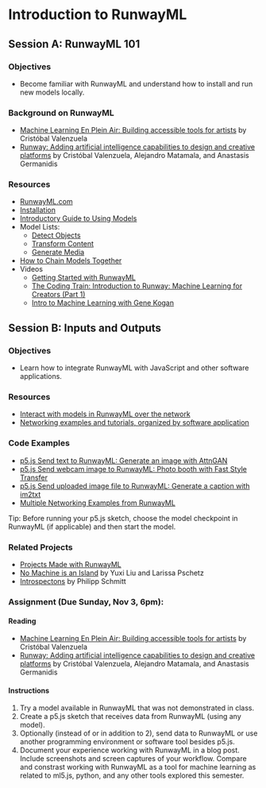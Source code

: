 # Introduction to RunwayML

## Session A: RunwayML 101

### Objectives
* Become familiar with RunwayML and understand how to install and run new models locally.

### Background on RunwayML
* [Machine Learning En Plein Air: Building accessible tools for artists](https://medium.com/runwayml/machine-learning-en-plein-air-building-accessible-tools-for-artists-87bfc7f99f6b) by Cristóbal Valenzuela
* [Runway: Adding artificial intelligence capabilities to design and creative platforms](https://nips2018creativity.github.io/doc/runway.pdf) by Cristóbal Valenzuela, Alejandro Matamala, and Anastasis Germanidis

### Resources
* [RunwayML.com](https://runwayml.com)
* [Installation](https://learn.runwayml.com/#/getting-started/installation)
* [Introductory Guide to Using Models](https://learn.runwayml.com/#/how-to/use-models)
* Model Lists:
    * [Detect Objects](https://learn.runwayml.com/#/create-with-runwayml/detect)
    * [Transform Content](https://learn.runwayml.com/#/create-with-runwayml/transform)
    * [Generate Media](https://learn.runwayml.com/#/create-with-runwayml/generate)
* [How to Chain Models Together](https://learn.runwayml.com/#/how-to/chain-models-together)
* Videos
    * [Getting Started with RunwayML](https://www.youtube.com/playlist?list=PLj598ZXODDO8oS5V1zS_IvMfT_wWWQb_6)
    * [The Coding Train: Introduction to Runway: Machine Learning for Creators (Part 1)](https://www.youtube.com/watch?v=ARnf4ilr9Hc&t=1s)
    * [Intro to Machine Learning with Gene Kogan](https://www.youtube.com/playlist?list=PLj598ZXODDO_oWYAiO5c0Ac05IyrPUG8t)

## Session B: Inputs and Outputs

### Objectives
* Learn how to integrate RunwayML with JavaScript and other software applications.

### Resources
* [Interact with models in RunwayML over the network](https://learn.runwayml.com/#/how-to/network)
* [Networking examples and tutorials, organized by software application](https://learn.runwayml.com/#/networking/examples)

### Code Examples
* [p5.js Send text to RunwayML: Generate an image with AttnGAN](https://editor.p5js.org/ima_ml/sketches/wdLRWM2FY)
* [p5.js Send webcam image to RunwayML: Photo booth with Fast Style Transfer](https://editor.p5js.org/ima_ml/sketches/qkclqJc8y)
* [p5.js Send uploaded image file to RunwayML: Generate a caption with im2txt](https://editor.p5js.org/ima_ml/sketches/uGOBrA-Sl)
* [Multiple Networking Examples from RunwayML](https://learn.runwayml.com/#/networking/examples)

Tip: Before running your p5.js sketch, choose the model checkpoint in RunwayML (if applicable) and then start the model.

### Related Projects
* [Projects Made with RunwayML](https://runwayml.com/madewith/)
* [No Machine is an Island](https://medium.com/@lyxsix/no-machine-is-an-island-497e92e9927e) by Yuxi Liu and Larissa Pschetz
* [Introspectons](https://medium.com/runwayml/introspections-9cb6660c0311) by Philipp Schmitt

### Assignment (Due Sunday, Nov 3, 6pm):

#### Reading
* [Machine Learning En Plein Air: Building accessible tools for artists](https://medium.com/runwayml/machine-learning-en-plein-air-building-accessible-tools-for-artists-87bfc7f99f6b) by Cristóbal Valenzuela
* [Runway: Adding artificial intelligence capabilities to design and creative platforms](https://nips2018creativity.github.io/doc/runway.pdf) by Cristóbal Valenzuela, Alejandro Matamala, and Anastasis Germanidis

#### Instructions
1. Try a model available in RunwayML that was not demonstrated in class.
2. Create a p5.js sketch that receives data from RunwayML (using any model).
3. Optionally (instead of or in addition to 2), send data to RunwayML or use another programming environment or software tool besides p5.js.
4. Document your experience working with RunwayML in a blog post. Include screenshots and screen captures of your workflow. Compare and constrast working with RunwayML as a tool for machine learning as related to ml5.js, python, and any other tools explored this semester.


